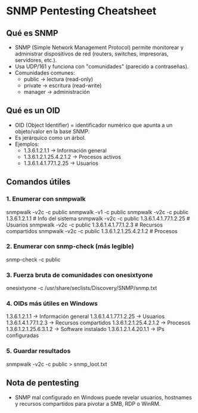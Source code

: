 # SNMP Pentesting Cheatsheet

## Qué es SNMP
- SNMP (Simple Network Management Protocol) permite monitorear y administrar dispositivos de red (routers, switches, impresoras, servidores, etc.).
- Usa UDP/161 y funciona con "comunidades" (parecido a contraseñas).
- Comunidades comunes:
  - public → lectura (read-only)
  - private → escritura (read-write)
  - manager → administración

## Qué es un OID
- OID (Object Identifier) = identificador numérico que apunta a un objeto/valor en la base SNMP.
- Es jerárquico como un árbol.
- Ejemplos:
  - 1.3.6.1.2.1.1 → Información general
  - 1.3.6.1.2.1.25.4.2.1.2 → Procesos activos
  - 1.3.6.1.4.1.77.1.2.25 → Usuarios

## Comandos útiles

### 1. Enumerar con snmpwalk
snmpwalk -v2c -c public <IP>
snmpwalk -v1 -c public <IP>
snmpwalk -v2c -c public <IP> 1.3.6.1.2.1.1         # Info del sistema
snmpwalk -v2c -c public <IP> 1.3.6.1.4.1.77.1.2.25 # Usuarios
snmpwalk -v2c -c public <IP> 1.3.6.1.4.1.77.1.2.3  # Recursos compartidos
snmpwalk -v2c -c public <IP> 1.3.6.1.2.1.25.4.2.1.2 # Procesos

### 2. Enumerar con snmp-check (más legible)
snmp-check <IP> -c public

### 3. Fuerza bruta de comunidades con onesixtyone
onesixtyone -c /usr/share/seclists/Discovery/SNMP/snmp.txt <IP>

### 4. OIDs más útiles en Windows
1.3.6.1.2.1.1              → Información general
1.3.6.1.4.1.77.1.2.25      → Usuarios
1.3.6.1.4.1.77.1.2.3       → Recursos compartidos
1.3.6.1.2.1.25.4.2.1.2     → Procesos
1.3.6.1.2.1.25.6.3.1.2     → Software instalado
1.3.6.1.2.1.4.20.1.1       → IPs configuradas

### 5. Guardar resultados
snmpwalk -v2c -c public <IP> > snmp_loot.txt

## Nota de pentesting
- SNMP mal configurado en Windows puede revelar usuarios, hostnames y recursos compartidos para pivotar a SMB, RDP o WinRM.

